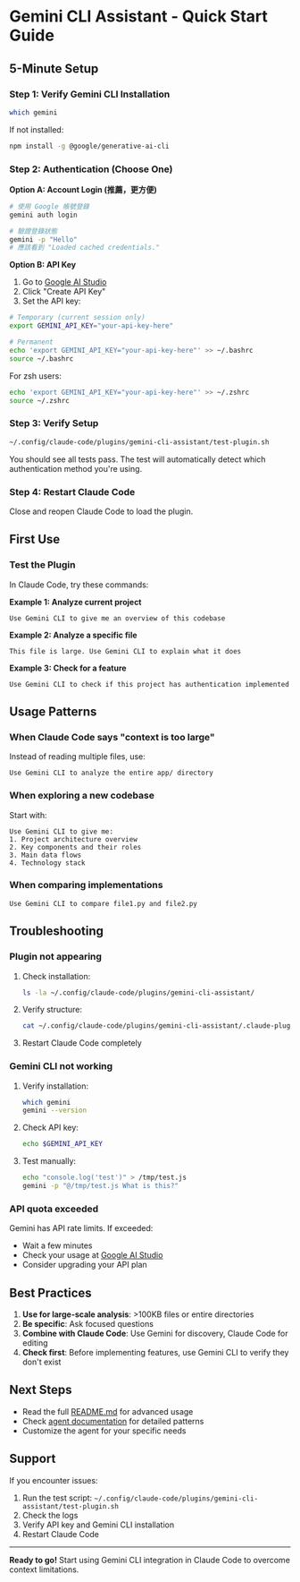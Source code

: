 # Gemini CLI Assistant - Quick Start Guide

## 5-Minute Setup

### Step 1: Verify Gemini CLI Installation

```bash
which gemini
```

If not installed:
```bash
npm install -g @google/generative-ai-cli
```

### Step 2: Authentication (Choose One)

**Option A: Account Login (推薦，更方便)**

```bash
# 使用 Google 帳號登錄
gemini auth login

# 驗證登錄狀態
gemini -p "Hello"
# 應該看到 "Loaded cached credentials."
```

**Option B: API Key**

1. Go to [Google AI Studio](https://makersuite.google.com/app/apikey)
2. Click "Create API Key"
3. Set the API key:

```bash
# Temporary (current session only)
export GEMINI_API_KEY="your-api-key-here"

# Permanent
echo 'export GEMINI_API_KEY="your-api-key-here"' >> ~/.bashrc
source ~/.bashrc
```

For zsh users:
```bash
echo 'export GEMINI_API_KEY="your-api-key-here"' >> ~/.zshrc
source ~/.zshrc
```

### Step 3: Verify Setup

```bash
~/.config/claude-code/plugins/gemini-cli-assistant/test-plugin.sh
```

You should see all tests pass. The test will automatically detect which authentication method you're using.

### Step 4: Restart Claude Code

Close and reopen Claude Code to load the plugin.

## First Use

### Test the Plugin

In Claude Code, try these commands:

**Example 1: Analyze current project**
```
Use Gemini CLI to give me an overview of this codebase
```

**Example 2: Analyze a specific file**
```
This file is large. Use Gemini CLI to explain what it does
```

**Example 3: Check for a feature**
```
Use Gemini CLI to check if this project has authentication implemented
```

## Usage Patterns

### When Claude Code says "context is too large"

Instead of reading multiple files, use:
```
Use Gemini CLI to analyze the entire app/ directory
```

### When exploring a new codebase

Start with:
```
Use Gemini CLI to give me:
1. Project architecture overview
2. Key components and their roles
3. Main data flows
4. Technology stack
```

### When comparing implementations

```
Use Gemini CLI to compare file1.py and file2.py
```

## Troubleshooting

### Plugin not appearing

1. Check installation:
   ```bash
   ls -la ~/.config/claude-code/plugins/gemini-cli-assistant/
   ```

2. Verify structure:
   ```bash
   cat ~/.config/claude-code/plugins/gemini-cli-assistant/.claude-plugin/plugin.json
   ```

3. Restart Claude Code completely

### Gemini CLI not working

1. Verify installation:
   ```bash
   which gemini
   gemini --version
   ```

2. Check API key:
   ```bash
   echo $GEMINI_API_KEY
   ```

3. Test manually:
   ```bash
   echo "console.log('test')" > /tmp/test.js
   gemini -p "@/tmp/test.js What is this?"
   ```

### API quota exceeded

Gemini has API rate limits. If exceeded:
- Wait a few minutes
- Check your usage at [Google AI Studio](https://makersuite.google.com/)
- Consider upgrading your API plan

## Best Practices

1. **Use for large-scale analysis**: >100KB files or entire directories
2. **Be specific**: Ask focused questions
3. **Combine with Claude Code**: Use Gemini for discovery, Claude Code for editing
4. **Check first**: Before implementing features, use Gemini CLI to verify they don't exist

## Next Steps

- Read the full [README.md](README.md) for advanced usage
- Check [agent documentation](agents/gemini-analyzer.md) for detailed patterns
- Customize the agent for your specific needs

## Support

If you encounter issues:
1. Run the test script: `~/.config/claude-code/plugins/gemini-cli-assistant/test-plugin.sh`
2. Check the logs
3. Verify API key and Gemini CLI installation
4. Restart Claude Code

---

**Ready to go!** Start using Gemini CLI integration in Claude Code to overcome context limitations.
